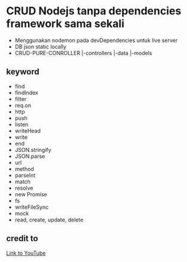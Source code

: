 # CRUD Nodejs tanpa dependencies framework sama sekali
- Menggunakan nodemon pada devDependencies untuk live server
- DB json static locally
- CRUD-PURE-CONROLLER
  |-controllers
  |-data
  |-models

## keyword
- find
- findIndex
- filter
- req.on
- http
- push
- listen
- writeHead
- write
- end
- JSON.stringify
- JSON.parse
- url
- method
- parseInt
- match
- resolve
- new Promise
- fs
- writeFileSync
- mock
- read, create, update, delete

## credit to
[Link to YouTube](https://www.youtube.com/watch?v=_1xa8Bsho6A&t=1367s)